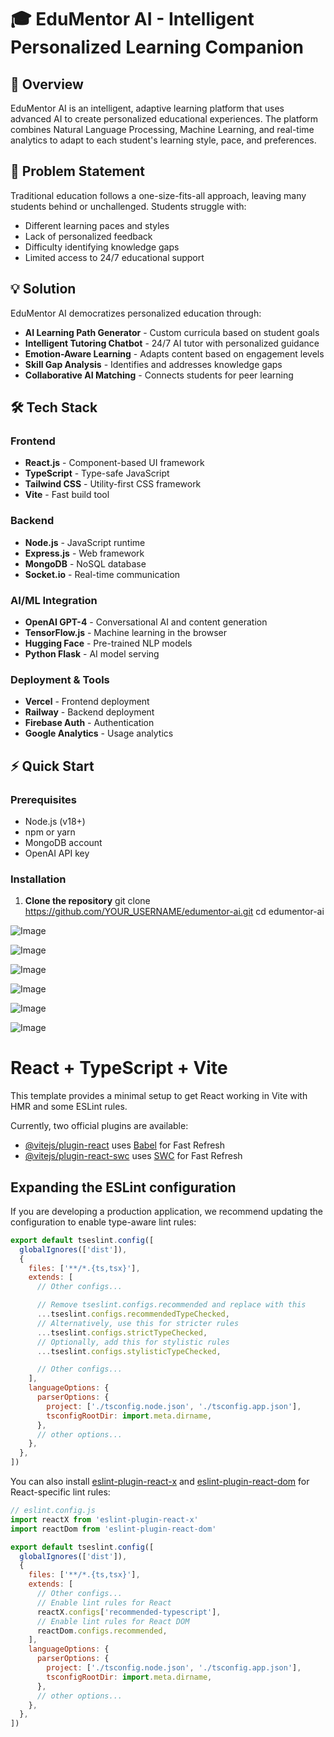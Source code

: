 # 🎓 EduMentor AI - Intelligent Personalized Learning Companion


## 🌟 Overview

EduMentor AI is an intelligent, adaptive learning platform that uses advanced AI to create personalized educational experiences. The platform combines Natural Language Processing, Machine Learning, and real-time analytics to adapt to each student's learning style, pace, and preferences.

## 🎯 Problem Statement

Traditional education follows a one-size-fits-all approach, leaving many students behind or unchallenged. Students struggle with:
- Different learning paces and styles
- Lack of personalized feedback  
- Difficulty identifying knowledge gaps
- Limited access to 24/7 educational support

## 💡 Solution

EduMentor AI democratizes personalized education through:
- **AI Learning Path Generator** - Custom curricula based on student goals
- **Intelligent Tutoring Chatbot** - 24/7 AI tutor with personalized guidance
- **Emotion-Aware Learning** - Adapts content based on engagement levels
- **Skill Gap Analysis** - Identifies and addresses knowledge gaps
- **Collaborative AI Matching** - Connects students for peer learning

## 🛠️ Tech Stack

### Frontend
- **React.js** - Component-based UI framework
- **TypeScript** - Type-safe JavaScript
- **Tailwind CSS** - Utility-first CSS framework
- **Vite** - Fast build tool

### Backend
- **Node.js** - JavaScript runtime
- **Express.js** - Web framework
- **MongoDB** - NoSQL database
- **Socket.io** - Real-time communication

### AI/ML Integration
- **OpenAI GPT-4** - Conversational AI and content generation
- **TensorFlow.js** - Machine learning in the browser
- **Hugging Face** - Pre-trained NLP models
- **Python Flask** - AI model serving

### Deployment & Tools
- **Vercel** - Frontend deployment
- **Railway** - Backend deployment
- **Firebase Auth** - Authentication
- **Google Analytics** - Usage analytics

## ⚡ Quick Start

### Prerequisites
- Node.js (v18+)
- npm or yarn
- MongoDB account
- OpenAI API key

### Installation

1. **Clone the repository**
git clone https://github.com/YOUR_USERNAME/edumentor-ai.git
cd edumentor-ai


![Image](https://github.com/user-attachments/assets/db51dcc0-8fba-469d-8d7b-72db180aa38d)



![Image](https://github.com/user-attachments/assets/335a982a-7bdb-493c-a17e-86ba164d35aa)



![Image](https://github.com/user-attachments/assets/0f4abdae-ff41-46fb-90aa-b700ef1763cc)



![Image](https://github.com/user-attachments/assets/c9af7951-3a50-4bff-966c-3111b3a5c919)



![Image](https://github.com/user-attachments/assets/080a4974-2c28-441a-906d-724f667cf199)



![Image](https://github.com/user-attachments/assets/1e5c73c7-8aad-45ae-955b-d51787444b63)















































































# React + TypeScript + Vite

This template provides a minimal setup to get React working in Vite with HMR and some ESLint rules.

Currently, two official plugins are available:

- [@vitejs/plugin-react](https://github.com/vitejs/vite-plugin-react/blob/main/packages/plugin-react) uses [Babel](https://babeljs.io/) for Fast Refresh
- [@vitejs/plugin-react-swc](https://github.com/vitejs/vite-plugin-react/blob/main/packages/plugin-react-swc) uses [SWC](https://swc.rs/) for Fast Refresh

## Expanding the ESLint configuration

If you are developing a production application, we recommend updating the configuration to enable type-aware lint rules:

```js
export default tseslint.config([
  globalIgnores(['dist']),
  {
    files: ['**/*.{ts,tsx}'],
    extends: [
      // Other configs...

      // Remove tseslint.configs.recommended and replace with this
      ...tseslint.configs.recommendedTypeChecked,
      // Alternatively, use this for stricter rules
      ...tseslint.configs.strictTypeChecked,
      // Optionally, add this for stylistic rules
      ...tseslint.configs.stylisticTypeChecked,

      // Other configs...
    ],
    languageOptions: {
      parserOptions: {
        project: ['./tsconfig.node.json', './tsconfig.app.json'],
        tsconfigRootDir: import.meta.dirname,
      },
      // other options...
    },
  },
])
```

You can also install [eslint-plugin-react-x](https://github.com/Rel1cx/eslint-react/tree/main/packages/plugins/eslint-plugin-react-x) and [eslint-plugin-react-dom](https://github.com/Rel1cx/eslint-react/tree/main/packages/plugins/eslint-plugin-react-dom) for React-specific lint rules:

```js
// eslint.config.js
import reactX from 'eslint-plugin-react-x'
import reactDom from 'eslint-plugin-react-dom'

export default tseslint.config([
  globalIgnores(['dist']),
  {
    files: ['**/*.{ts,tsx}'],
    extends: [
      // Other configs...
      // Enable lint rules for React
      reactX.configs['recommended-typescript'],
      // Enable lint rules for React DOM
      reactDom.configs.recommended,
    ],
    languageOptions: {
      parserOptions: {
        project: ['./tsconfig.node.json', './tsconfig.app.json'],
        tsconfigRootDir: import.meta.dirname,
      },
      // other options...
    },
  },
])
```
